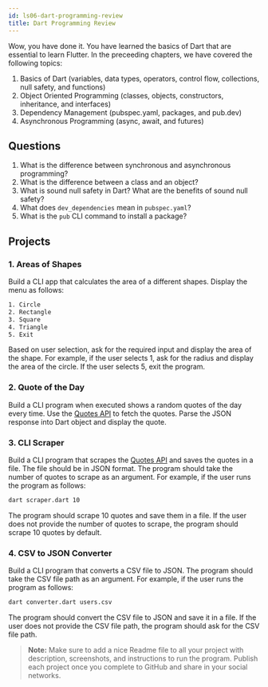 ```yaml
---
id: ls06-dart-programming-review
title: Dart Programming Review
---
```


Wow, you have done it. You have learned the basics of Dart that are essential to learn Flutter. In the preceeding chapters, we have covered the following topics:

1. Basics of Dart (variables, data types, operators, control flow, collections, null safety, and functions)
2. Object Oriented Programming (classes, objects, constructors, inheritance, and interfaces)
3. Dependency Management (pubspec.yaml, packages, and pub.dev)
4. Asynchronous Programming (async, await, and futures)

## Questions

1. What is the difference between synchronous and asynchronous programming?
2. What is the difference between a class and an object?
3. What is sound null safety in Dart? What are the benefits of sound null safety?
4. What does `dev_dependencies` mean in `pubspec.yaml`?
5. What is the `pub` CLI command to install a package?

## Projects

### 1. Areas of Shapes

Build a CLI app that calculates the area of a different shapes. Display the menu as follows:

```bash
1. Circle
2. Rectangle
3. Square
4. Triangle
5. Exit
```
Based on user selection, ask for the required input and display the area of the shape. For example, if the user selects 1, ask for the radius and display the area of the circle. If the user selects 5, exit the program.

### 2. Quote of the Day

Build a CLI program when executed shows a random quotes of the day every time. Use the [Quotes API](https://quotes.rest/) to fetch the quotes. Parse the JSON response into Dart object and display the quote.

### 3. CLI Scraper

Build a CLI program that scrapes the [Quotes API](https://quotes.rest/) and saves the quotes in a file. The file should be in JSON format. The program should take the number of quotes to scrape as an argument. For example, if the user runs the program as follows:

```bash
dart scraper.dart 10
```

The program should scrape 10 quotes and save them in a file. If the user does not provide the number of quotes to scrape, the program should scrape 10 quotes by default.

### 4. CSV to JSON Converter

Build a CLI program that converts a CSV file to JSON. The program should take the CSV file path as an argument. For example, if the user runs the program as follows:

```bash
dart converter.dart users.csv
```

The program should convert the CSV file to JSON and save it in a file. If the user does not provide the CSV file path, the program should ask for the CSV file path.

> **Note:** Make sure to add a nice Readme file to all your project with description, screenshots, and instructions to run the program. Publish each project once you complete to GitHub and share in your social networks.